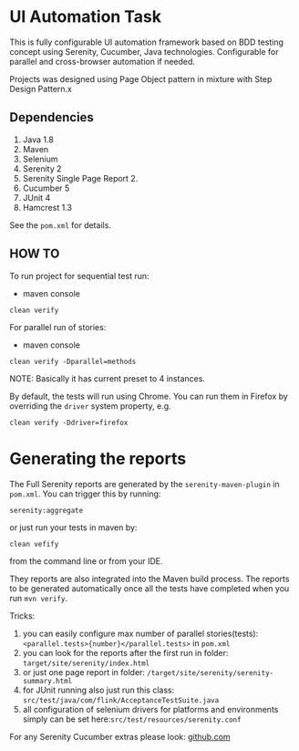 # UI Automation Task

This is fully configurable UI automation framework based on BDD testing concept using Serenity, Cucumber, Java technologies.
Configurable for parallel and cross-browser automation if needed.

Projects was designed using Page Object pattern in mixture with Step Design Pattern.x

## Dependencies

1. Java 1.8
2. Maven
3. Selenium
4. Serenity 2
5. Serenity Single Page Report 2.
6. Cucumber 5
7. JUnit 4
8. Hamcrest 1.3

See the `pom.xml` for details.
## HOW TO

To run project for sequential test run:
- maven console
```
clean verify
```
For parallel run of stories:
- maven console
```
clean verify -Dparallel=methods
```
NOTE: Basically it has current preset to 4 instances.

By default, the tests will run using Chrome. You can run them in Firefox by overriding the `driver` system property, e.g.
```
clean verify -Ddriver=firefox
```

# Generating the reports
The Full Serenity reports are generated by the `serenity-maven-plugin` in `pom.xml`.
You can trigger this by running:
```
serenity:aggregate
```
or just run your tests in maven by:

```
clean vefify
```
from the command line or from your IDE.

They reports are also integrated into the Maven build process.
The reports to be generated automatically once all the tests have completed when you run `mvn verify`.


Tricks:
1. you can easily configure max number of parallel stories(tests): `<parallel.tests>{number}</parallel.tests>` in `pom.xml`
2. you can look for the reports after the first run in folder: `target/site/serenity/index.html`
3. or just one page report in folder: `/target/site/serenity/serenity-summary.html`
4. for JUnit running also just run this class: `src/test/java/com/flink/AcceptanceTestSuite.java`
5. all configuration of selenium drivers for platforms and environments simply can be set here:`src/test/resources/serenity.conf`

For any Serenity Cucumber extras please look: [github.com](https://github.com/serenity-bdd/serenity-cucumber-starter/blob/5691f44c3600720d3c6e513b5761912350dda31e/README.md)
